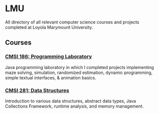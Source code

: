 # LMU
All directory of all relevant computer science courses and projects completed at Loyola Marymount University.

## Courses

### **[CMSI 186: Programming Laboratory](https://github.com/hallegv/cmsi186)**
Java programming laboratory in which I completed projects implementing maze solving, simulation, randomized estimation, dynamic programming, simple textual interfaces, & animation basics.

### **[CMSI 281: Data Structures](https://github.com/hallegv/cmsi281)**
Introduction to various data structures, abstract data types, Java Collections Framework, runtime analysis, and memory management.
